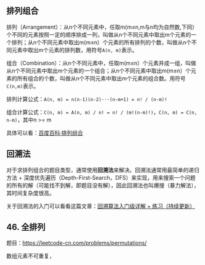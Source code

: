 <!--
date: 2021-10-28T11:34:12+08:00
lastmod: 2021-10-28T11:34:12+08:00
-->

## 排列组合

排列（Arrangement）：从n个不同元素中，任取m(m≤n,m与n均为自然数,下同）个不同的元素按照一定的顺序排成一列，叫做从n个不同元素中取出m个元素的一个排列；从n个不同元素中取出m(m≤n）个元素的所有排列的个数，叫做从n个不同元素中取出m个元素的排列数，用符号`A(n, m)`表示。

组合（Combination）：从n个不同元素中，任取m(m≤n）个元素并成一组，叫做从n个不同元素中取出m个元素的一个组合；从n个不同元素中取出m(m≤n）个元素的所有组合的个数，叫做从n个不同元素中取出m个元素的组合数。用符号`C(n,m)`表示。

排列计算公式：`A(n, m) = n(n-1)(n-2)···(n-m+1) = n! / (n-m)!`

组合计算公式：`C(n, m) = A(n, m) / n! = n! / (m!(n-m)!)`，`C(n, m) = C(n, n-m)`，其中n >= m

具体可以看：[百度百科·排列组合](https://baike.baidu.com/item/%E6%8E%92%E5%88%97%E7%BB%84%E5%90%88/706498#2_1)

## 回溯法

对于求排列组合的题目类型，通常使用**回溯法**来解决。回溯法通常用最简单的递归方法 + 深度优先遍历（Depth-First-Search，DFS）来实现，用来搜索一个问题的所有的解（可能找不到解，即题目没有解），因此回溯法也叫爆搜（暴力解法），其时间复杂度很高。

关于回溯法的入门可以看看这篇文章：[回溯算法入门级详解 + 练习（持续更新）](https://leetcode-cn.com/problems/permutations/solution/hui-su-suan-fa-python-dai-ma-java-dai-ma-by-liweiw/)

## 46. 全排列

题目：https://leetcode-cn.com/problems/permutations/

数组元素不可重复，